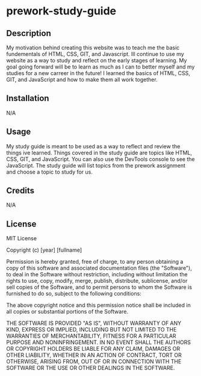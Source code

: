 # prework-study-guide

## Description
My motivation behind creating this website was to teach me the basic fundementals of HTML, CSS, GIT, and Javascript. Ill continue to use my website as a way to study and reflect on the early stages of learning. My goal going forward will be to learn as much as I can to better myself and my studies for a new carreer in the future! I learned the basics of HTML, CSS, GIT, and JavaScript and how to make them all work together. 


## Installation

N/A

## Usage

My study guide is meant to be used as a way to reflect and review the things ive learned. Things covered in the study guide are topics like HTML, CSS, GIT, and JavaScript. You can also use the DevTools console to see the JavaScript. The study guide will list topics from the prework assignment and choose a topic to study for us. 

## Credits

N/A

## License

MIT License

Copyright (c) [year] [fullname]

Permission is hereby granted, free of charge, to any person obtaining a copy
of this software and associated documentation files (the "Software"), to deal
in the Software without restriction, including without limitation the rights
to use, copy, modify, merge, publish, distribute, sublicense, and/or sell
copies of the Software, and to permit persons to whom the Software is
furnished to do so, subject to the following conditions:

The above copyright notice and this permission notice shall be included in all
copies or substantial portions of the Software.

THE SOFTWARE IS PROVIDED "AS IS", WITHOUT WARRANTY OF ANY KIND, EXPRESS OR
IMPLIED, INCLUDING BUT NOT LIMITED TO THE WARRANTIES OF MERCHANTABILITY,
FITNESS FOR A PARTICULAR PURPOSE AND NONINFRINGEMENT. IN NO EVENT SHALL THE
AUTHORS OR COPYRIGHT HOLDERS BE LIABLE FOR ANY CLAIM, DAMAGES OR OTHER
LIABILITY, WHETHER IN AN ACTION OF CONTRACT, TORT OR OTHERWISE, ARISING FROM,
OUT OF OR IN CONNECTION WITH THE SOFTWARE OR THE USE OR OTHER DEALINGS IN THE
SOFTWARE.

